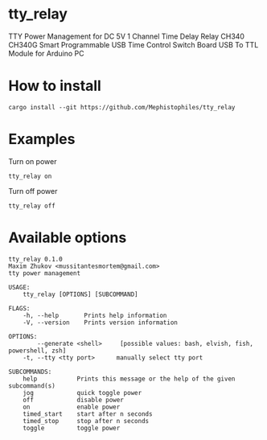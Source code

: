 # tty_relay
TTY Power Management for DC 5V 1 Channel Time Delay Relay CH340 CH340G Smart Programmable USB Time Control Switch Board USB To TTL Module for Arduino PC

# How to install
```shell
cargo install --git https://github.com/Mephistophiles/tty_relay
```

# Examples
Turn on power
```
tty_relay on
```
Turn off power
```
tty_relay off
```

# Available options

```
tty_relay 0.1.0
Maxim Zhukov <mussitantesmortem@gmail.com>
tty power management

USAGE:
    tty_relay [OPTIONS] [SUBCOMMAND]

FLAGS:
    -h, --help       Prints help information
    -V, --version    Prints version information

OPTIONS:
        --generate <shell>     [possible values: bash, elvish, fish, powershell, zsh]
    -t, --tty <tty port>      manually select tty port

SUBCOMMANDS:
    help           Prints this message or the help of the given subcommand(s)
    jog            quick toggle power
    off            disable power
    on             enable power
    timed_start    start after n seconds
    timed_stop     stop after n seconds
    toggle         toggle power
```
